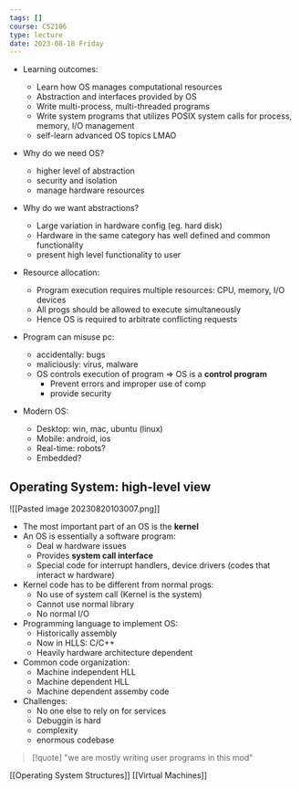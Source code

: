 ```yaml
---
tags: []
course: CS2106
type: lecture
date: 2023-08-18 Friday
---
```


- Learning outcomes:
	- Learn how OS manages computational resources
	- Abstraction and interfaces provided by OS
	- Write multi-process, multi-threaded programs
	- Write system programs that utilizes POSIX system calls for process, memory, I/O management
	- self-learn advanced OS topics LMAO

- Why do we need OS?
	- higher level of abstraction
	- security and isolation
	- manage hardware resources

- Why do we want abstractions?
	- Large variation in hardware config (eg. hard disk)
	- Hardware in the same category has well defined and common functionality
	- present high level functionality to user

- Resource allocation:
	- Program execution requires multiple resources: CPU, memory, I/O devices
	- All progs should be allowed to execute simultaneously
	- Hence OS is required to arbitrate conflicting requests

- Program can misuse pc:
	- accidentally: bugs 
	- maliciously: virus, malware
	- OS controls execution of program => OS is a **control program**
		- Prevent errors and improper use of comp
		- provide security

- Modern OS:
	- Desktop: win, mac, ubuntu (linux)
	- Mobile: android, ios
	- Real-time: robots?
	- Embedded?

## Operating System: high-level view

![[Pasted image 20230820103007.png]]

- The most important part of an OS is the **kernel**
- An OS is essentially a software program:
	- Deal w hardware issues
	- Provides **system call interface**
	- Special code for interrupt handlers, device drivers (codes that interact w hardware)
- Kernel code has to be different from normal progs:
	- No use of system call (Kernel is the system)
	- Cannot use normal library
	- No normal I/O
 - Programming language to implement OS:
	 - Historically assembly
	 - Now in HLLS: C/C++
	 - Heavily hardware architecture dependent
- Common code organization:
	- Machine independent HLL
	- Machine dependent HLL
	- Machine dependent assemby code
- Challenges:
	- No one else to rely on for services
	- Debuggin is hard
	- complexity
	- enormous codebase

>[!quote]
> "we are mostly writing user programs in this mod"

[[Operating System Structures]]
[[Virtual Machines]]